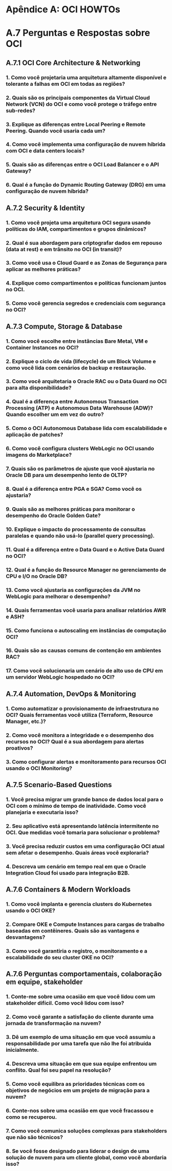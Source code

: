 # Apêndice A: OCI HOWTOs

# A.7 Perguntas e Respostas sobre OCI

## A.7.1 OCI Core Architecture & Networking

### 1. Como você projetaria uma arquitetura altamente disponível e tolerante a falhas em OCI em todas as regiões?

### 2. Quais são os principais componentes da Virtual Cloud Network (VCN) do OCI e como você protege o tráfego entre sub-redes?

### 3. Explique as diferenças entre Local Peering e Remote Peering. Quando você usaria cada um?

### 4. Como você implementa uma configuração de nuvem híbrida com OCI e data centers locais?

### 5. Quais são as diferenças entre o OCI Load Balancer e o API Gateway?

### 6. Qual é a função do Dynamic Routing Gateway (DRG) em uma configuração de nuvem híbrida?

## A.7.2 Security & Identity

### 1. Como você projeta uma arquitetura OCI segura usando políticas do IAM, compartimentos e grupos dinâmicos?

### 2. Qual é sua abordagem para criptografar dados em repouso (data at rest) e em trânsito no OCI (in transit)?

### 3. Como você usa o Cloud Guard e as Zonas de Segurança para aplicar as melhores práticas?

### 4. Explique como compartimentos e políticas funcionam juntos no OCI.

### 5. Como você gerencia segredos e credenciais com segurança no OCI?

## A.7.3 Compute, Storage & Database

### 1. Como você escolhe entre instâncias Bare Metal, VM e Container Instances no OCI?

### 2. Explique o ciclo de vida (lifecycle) de um Block Volume e como você lida com cenários de backup e restauração.

### 3. Como você arquitetaria o Oracle RAC ou o Data Guard no OCI para alta disponibilidade?

### 4. Qual é a diferença entre Autonomous Transaction Processing (ATP) e Autonomous Data Warehouse (ADW)? Quando escolher um em vez do outro?

### 5. Como o OCI Autonomous Database lida com escalabilidade e aplicação de patches?

### 6. Como você configura clusters WebLogic no OCI usando imagens do Marketplace?

### 7. Quais são os parâmetros de ajuste que você ajustaria no Oracle DB para um desempenho lento de OLTP?

### 8. Qual é a diferença entre PGA e SGA? Como você os ajustaria?

### 9. Quais são as melhores práticas para monitorar o desempenho do Oracle Golden Gate?

### 10. Explique o impacto do processamento de consultas paralelas e quando não usá-lo (parallel query processing). 

### 11. Qual é a diferença entre o Data Guard e o Active Data Guard no OCI?

### 12. Qual é a função do Resource Manager no gerenciamento de CPU e I/O no Oracle DB?

### 13. Como você ajustaria as configurações da JVM no WebLogic para melhorar o desempenho?

### 14. Quais ferramentas você usaria para analisar relatórios AWR e ASH?

### 15. Como funciona o autoscaling em instâncias de computação OCI?

### 16. Quais são as causas comuns de contenção em ambientes RAC?

### 17. Como você solucionaria um cenário de alto uso de CPU em um servidor WebLogic hospedado no OCI?

## A.7.4 Automation, DevOps & Monitoring

### 1. Como automatizar o provisionamento de infraestrutura no OCI? Quais ferramentas você utiliza (Terraform, Resource Manager, etc.)?

### 2. Como você monitora a integridade e o desempenho dos recursos no OCI? Qual é a sua abordagem para alertas proativos?

### 3. Como configurar alertas e monitoramento para recursos OCI usando o OCI Monitoring?

## A.7.5 Scenario-Based Questions

### 1. Você precisa migrar um grande banco de dados local para o OCI com o mínimo de tempo de inatividade. Como você planejaria e executaria isso?

### 2. Seu aplicativo está apresentando latência intermitente no OCI. Que medidas você tomaria para solucionar o problema?

### 3. Você precisa reduzir custos em uma configuração OCI atual sem afetar o desempenho. Quais áreas você exploraria?

### 4. Descreva um cenário em tempo real em que o Oracle Integration Cloud foi usado para integração B2B.

## A.7.6 Containers & Modern Workloads

### 1. Como você implanta e gerencia clusters do Kubernetes usando o OCI OKE?

### 2. Compare OKE e Compute Instances para cargas de trabalho baseadas em contêineres. Quais são as vantagens e desvantagens?

### 3. Como você garantiria o registro, o monitoramento e a escalabilidade do seu cluster OKE no OCI?

## A.7.6 Perguntas comportamentais, colaboração em equipe, stakeholder

### 1. Conte-me sobre uma ocasião em que você lidou com um stakeholder difícil. Como você lidou com isso?

### 2. Como você garante a satisfação do cliente durante uma jornada de transformação na nuvem?

### 3. Dê um exemplo de uma situação em que você assumiu a responsabilidade por uma tarefa que não lhe foi atribuída inicialmente.

### 4. Descreva uma situação em que sua equipe enfrentou um conflito. Qual foi seu papel na resolução?

### 5. Como você equilibra as prioridades técnicas com os objetivos de negócios em um projeto de migração para a nuvem?

### 6. Conte-nos sobre uma ocasião em que você fracassou e como se recuperou.

### 7. Como você comunica soluções complexas para stakeholders que não são técnicos?

### 8. Se você fosse designado para liderar o design de uma solução de nuvem para um cliente global, como você abordaria isso?
